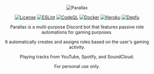 <div align="center">
  
  ![Parallax](https://user-images.githubusercontent.com/39931559/130610477-0005b550-d8fe-4049-9de0-14bcb3b32aa5.png)
    
  [![License](https://img.shields.io/github/license/JKLorenzo/Parallax)](https://github.com/JKLorenzo/Parallax/blob/master/LICENSE)
  [![ESLint](https://github.com/JKLorenzo/Parallax/actions/workflows/eslint.yml/badge.svg)](https://github.com/JKLorenzo/Parallax/actions/workflows/eslint.yml)
  [![CodeQL](https://github.com/JKLorenzo/Parallax/workflows/CodeQL/badge.svg)](https://github.com/JKLorenzo/Parallax/actions/workflows/codeql.yml)
  [![Docker](https://github.com/JKLorenzo/Parallax/actions/workflows/docker.yml/badge.svg)](https://github.com/JKLorenzo/Parallax/actions/workflows/docker.yml)
  [![Heroku](https://github.com/JKLorenzo/Parallax/actions/workflows/heroku.yml/badge.svg)](https://github.com/JKLorenzo/Parallax/actions/workflows/heroku.yml)
  [![Depfu](https://badges.depfu.com/badges/10a2b397579dcfc1b15b4327c12a9bdd/count.svg)](https://depfu.com/github/JKLorenzo/Parallax?project_id=29783)
  
  Parallax is a multi-purpose Discord bot that features passive role automations for gaming purposes.
  
  It automatically creates and assigns roles based on the user's gaming activity. 
  
  Playing tracks from YouTube, Spotify, and SoundCloud.
  
  For personal use only.
  
</div>
